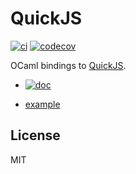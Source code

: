 # QuickJS

[![ci](https://github.com/dhcmrlchtdj/ocaml-quickjs/workflows/ci/badge.svg)](https://github.com/dhcmrlchtdj/ocaml-quickjs/actions?query=workflow%3Aci)
[![codecov](https://codecov.io/gh/dhcmrlchtdj/ocaml-quickjs/branch/master/graph/badge.svg)](https://codecov.io/gh/dhcmrlchtdj/ocaml-quickjs)

OCaml bindings to [QuickJS](https://bellard.org/quickjs/quickjs.html).

- [![doc](https://github.com/dhcmrlchtdj/ocaml-quickjs/workflows/doc/badge.svg)](https://dhcmrlchtdj.github.io/ocaml-quickjs/index.html)

- [example](https://github.com/dhcmrlchtdj/ocaml-quickjs/blob/master/example)

## License

MIT
